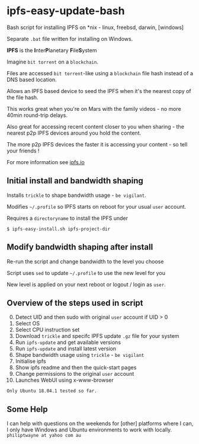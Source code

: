 # ipfs-easy-update-bash
Bash script for installing IPFS on *nix - linux, freebsd, darwin, \[windows\] 

Separate `.bat` file written for installing on Windows.

**IPFS** is the **I**nter**P**lanetary **F**ile**S**ystem

Imagine `bit torrent` on a `blockchain`.

Files are accessed `bit torrent`-like using a `blockchain` file hash instead of a DNS based location.

Allows an IPFS based device to seed the IPFS when it's the nearest copy of the file hash.

This works great when you're on Mars with the family videos - no more 40min round-trip delays.

Also great for accessing recent content closer to you when sharing - the nearest p2p IPFS devices around you hold the content. 

The more p2p IPFS devices the faster it is accessing your content - so tell your friends !

For more information see [ipfs.io](https://ipfs.io/)

## Initial install and bandwidth shaping
Installs `trickle` to shape bandwidth usage - `be vigilant`.

Modifies `~/.profile` so IPFS starts on reboot for your usual `user` account.

Requires a `directoryname` to install the IPFS under

`$ ipfs-easy-install.sh ipfs-project-dir`

## Modify bandwidth shaping after install
Re-run the script and change bandwidth to the level you choose

Script uses `sed` to update `~/.profile` to use the new level for you

New level is applied on your next reboot or logout / login as `user`.

## Overview of the steps used in script
 0. Detect UID and then sudo with original `user` account if UID > 0
 1. Select OS 
 2. Select CPU instruction set
 3. Download `trickle` and specifc IPFS update `.gz` file for your system
 4. Run `ipfs-update` and get available versions
 5. Run `ipfs-update` and install latest version
 6. Shape bandwidth usage using `trickle` - `be vigilant`
 7. Initialise ipfs
 8. Show ipfs readme and then the quick-start pages
 9. Change permissions to the original `user` account
10. Launches WebUI using x-www-browser

`Only Ubuntu 18.04.1 tested so far.`

## Some Help
I can help with questions on the weekends for \[other] platforms where I can, I only have Windows and Ubuntu environments to work with locally. `philiptwayne at yahoo com au`
